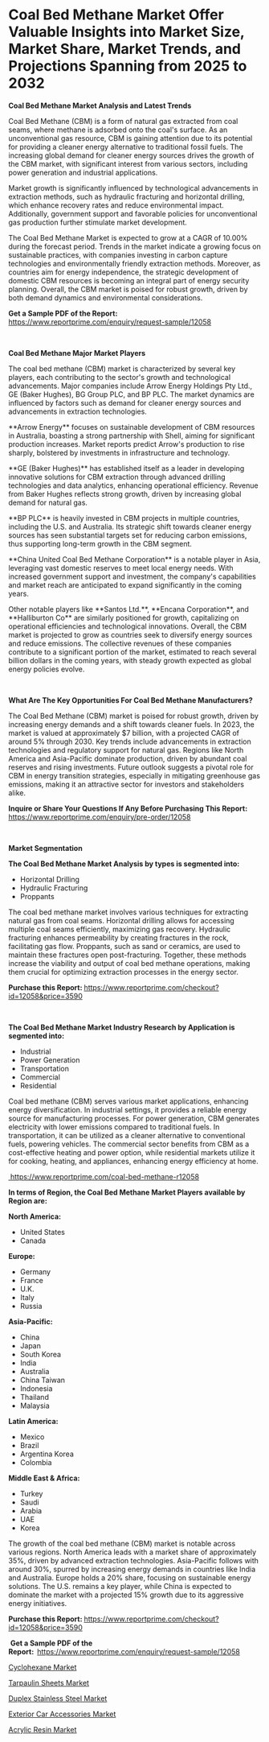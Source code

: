 <p><h1>Coal Bed Methane Market Offer Valuable Insights into Market Size, Market Share, Market Trends, and Projections Spanning from 2025 to 2032</h1></p><p><strong>Coal Bed Methane Market Analysis and Latest Trends</strong></p>
<p><p>Coal Bed Methane (CBM) is a form of natural gas extracted from coal seams, where methane is adsorbed onto the coal's surface. As an unconventional gas resource, CBM is gaining attention due to its potential for providing a cleaner energy alternative to traditional fossil fuels. The increasing global demand for cleaner energy sources drives the growth of the CBM market, with significant interest from various sectors, including power generation and industrial applications.</p><p>Market growth is significantly influenced by technological advancements in extraction methods, such as hydraulic fracturing and horizontal drilling, which enhance recovery rates and reduce environmental impact. Additionally, government support and favorable policies for unconventional gas production further stimulate market development.</p><p>The Coal Bed Methane Market is expected to grow at a CAGR of 10.00% during the forecast period. Trends in the market indicate a growing focus on sustainable practices, with companies investing in carbon capture technologies and environmentally friendly extraction methods. Moreover, as countries aim for energy independence, the strategic development of domestic CBM resources is becoming an integral part of energy security planning. Overall, the CBM market is poised for robust growth, driven by both demand dynamics and environmental considerations.</p></p>
<p><strong>Get a Sample PDF of the Report:&nbsp;</strong> <a href="https://www.reportprime.com/enquiry/request-sample/12058?utm_campaign=1991&utm_medium=2&utm_source=Github&utm_content=ia&utm_term=17032025&utm_id=coal-bed-methane">https://www.reportprime.com/enquiry/request-sample/12058</a></p>
<p>&nbsp;</p>
<p><strong>Coal Bed Methane Major Market Players</strong></p>
<p><p>The coal bed methane (CBM) market is characterized by several key players, each contributing to the sector's growth and technological advancements. Major companies include Arrow Energy Holdings Pty Ltd., GE (Baker Hughes), BG Group PLC, and BP PLC. The market dynamics are influenced by factors such as demand for cleaner energy sources and advancements in extraction technologies.</p><p>**Arrow Energy** focuses on sustainable development of CBM resources in Australia, boasting a strong partnership with Shell, aiming for significant production increases. Market reports predict Arrow's production to rise sharply, bolstered by investments in infrastructure and technology.</p><p>**GE (Baker Hughes)** has established itself as a leader in developing innovative solutions for CBM extraction through advanced drilling technologies and data analytics, enhancing operational efficiency. Revenue from Baker Hughes reflects strong growth, driven by increasing global demand for natural gas.</p><p>**BP PLC** is heavily invested in CBM projects in multiple countries, including the U.S. and Australia. Its strategic shift towards cleaner energy sources has seen substantial targets set for reducing carbon emissions, thus supporting long-term growth in the CBM segment.</p><p>**China United Coal Bed Methane Corporation** is a notable player in Asia, leveraging vast domestic reserves to meet local energy needs. With increased government support and investment, the company's capabilities and market reach are anticipated to expand significantly in the coming years.</p><p>Other notable players like **Santos Ltd.**, **Encana Corporation**, and **Halliburton Co** are similarly positioned for growth, capitalizing on operational efficiencies and technological innovations. Overall, the CBM market is projected to grow as countries seek to diversify energy sources and reduce emissions. The collective revenues of these companies contribute to a significant portion of the market, estimated to reach several billion dollars in the coming years, with steady growth expected as global energy policies evolve.</p></p>
<p>&nbsp;</p>
<p><strong>What Are The Key Opportunities For Coal Bed Methane Manufacturers?</strong></p>
<p><p>The Coal Bed Methane (CBM) market is poised for robust growth, driven by increasing energy demands and a shift towards cleaner fuels. In 2023, the market is valued at approximately $7 billion, with a projected CAGR of around 5% through 2030. Key trends include advancements in extraction technologies and regulatory support for natural gas. Regions like North America and Asia-Pacific dominate production, driven by abundant coal reserves and rising investments. Future outlook suggests a pivotal role for CBM in energy transition strategies, especially in mitigating greenhouse gas emissions, making it an attractive sector for investors and stakeholders alike.</p></p>
<p><strong>Inquire or Share Your Questions If Any Before Purchasing This Report:</strong> <a href="https://www.reportprime.com/enquiry/pre-order/12058?utm_campaign=1991&utm_medium=2&utm_source=Github&utm_content=ia&utm_term=17032025&utm_id=coal-bed-methane">https://www.reportprime.com/enquiry/pre-order/12058</a></p>
<p>&nbsp;</p>
<p><strong>Market Segmentation</strong></p>
<p><strong>The Coal Bed Methane Market Analysis by types is segmented into:</strong></p>
<p><ul><li>Horizontal Drilling</li><li>Hydraulic Fracturing</li><li>Proppants</li></ul></p>
<p><p>The coal bed methane market involves various techniques for extracting natural gas from coal seams. Horizontal drilling allows for accessing multiple coal seams efficiently, maximizing gas recovery. Hydraulic fracturing enhances permeability by creating fractures in the rock, facilitating gas flow. Proppants, such as sand or ceramics, are used to maintain these fractures open post-fracturing. Together, these methods increase the viability and output of coal bed methane operations, making them crucial for optimizing extraction processes in the energy sector.</p></p>
<p><strong>Purchase this Report:&nbsp;</strong><a href="https://www.reportprime.com/checkout?id=12058&price=3590&utm_campaign=1991&utm_medium=2&utm_source=Github&utm_content=ia&utm_term=17032025&utm_id=coal-bed-methane">https://www.reportprime.com/checkout?id=12058&price=3590</a></p>
<p>&nbsp;</p>
<p><strong>The Coal Bed Methane Market Industry Research by Application is segmented into:</strong></p>
<p><ul><li>Industrial</li><li>Power Generation</li><li>Transportation</li><li>Commercial</li><li>Residential</li></ul></p>
<p><p>Coal bed methane (CBM) serves various market applications, enhancing energy diversification. In industrial settings, it provides a reliable energy source for manufacturing processes. For power generation, CBM generates electricity with lower emissions compared to traditional fuels. In transportation, it can be utilized as a cleaner alternative to conventional fuels, powering vehicles. The commercial sector benefits from CBM as a cost-effective heating and power option, while residential markets utilize it for cooking, heating, and appliances, enhancing energy efficiency at home.</p></p>
<p><a href="https://www.reportprime.com/coal-bed-methane-r12058?utm_campaign=1991&utm_medium=2&utm_source=Github&utm_content=ia&utm_term=17032025&utm_id=coal-bed-methane">&nbsp;https://www.reportprime.com/coal-bed-methane-r12058</a></p>
<p><strong>In terms of Region, the Coal Bed Methane Market Players available by Region are:</strong></p>
<p>
    <p> <strong> North America: </strong>
        <ul>
            <li>United States</li>
            <li>Canada</li>
        </ul>
        </p> 
    <p> <strong> Europe: </strong>
        <ul>
            <li>Germany</li>
            <li>France</li>
            <li>U.K.</li>
            <li>Italy</li>
            <li>Russia</li>
        </ul>
        </p> 
    <p> <strong> Asia-Pacific: </strong>
        <ul>
            <li>China</li>
            <li>Japan</li>
            <li>South Korea</li>
            <li>India</li>
            <li>Australia</li>
            <li>China Taiwan</li>
            <li>Indonesia</li>
            <li>Thailand</li>
            <li>Malaysia</li>
        </ul>
        </p> 
    <p> <strong> Latin America: </strong>
        <ul>
            <li>Mexico</li>
            <li>Brazil</li>
            <li>Argentina Korea</li>
            <li>Colombia</li>
        </ul>
        </p> 
    <p> <strong> Middle East & Africa: </strong>
        <ul>
            <li>Turkey</li>
            <li>Saudi</li>
            <li>Arabia</li>
            <li>UAE</li>
            <li>Korea</li>
        </ul>
    </p>
    </p>
<p><p>The growth of the coal bed methane (CBM) market is notable across various regions. North America leads with a market share of approximately 35%, driven by advanced extraction technologies. Asia-Pacific follows with around 30%, spurred by increasing energy demands in countries like India and Australia. Europe holds a 20% share, focusing on sustainable energy solutions. The U.S. remains a key player, while China is expected to dominate the market with a projected 15% growth due to its aggressive energy initiatives.</p></p>
<p><strong>Purchase this Report: </strong><a href="https://www.reportprime.com/checkout?id=12058&price=3590&utm_campaign=1991&utm_medium=2&utm_source=Github&utm_content=ia&utm_term=17032025&utm_id=coal-bed-methane">https://www.reportprime.com/checkout?id=12058&price=3590</a></p>
<p>&nbsp;<strong>Get a Sample PDF of the Report:&nbsp;&nbsp;</strong><a href="https://www.reportprime.com/enquiry/request-sample/12058?utm_campaign=1991&utm_medium=2&utm_source=Github&utm_content=ia&utm_term=17032025&utm_id=coal-bed-methane">https://www.reportprime.com/enquiry/request-sample/12058</a></p>
<p><strong></strong></p>
<p><p><a href="https://github.com/paulierasho/Market-Research-Report-List-1/blob/main/cyclohexane-market.md?utm_campaign=1991&utm_medium=2&utm_source=Github&utm_content=ia&utm_term=17032025&utm_id=coal-bed-methane">Cyclohexane Market</a></p><p><a href="https://github.com/perbetpereir/Market-Research-Report-List-1/blob/main/tarpaulin-sheets-market.md?utm_campaign=1991&utm_medium=2&utm_source=Github&utm_content=ia&utm_term=17032025&utm_id=coal-bed-methane">Tarpaulin Sheets Market</a></p><p><a href="https://github.com/pelegeazlie5/Market-Research-Report-List-1/blob/main/duplex-stainless-steel-market.md?utm_campaign=1991&utm_medium=2&utm_source=Github&utm_content=ia&utm_term=17032025&utm_id=coal-bed-methane">Duplex Stainless Steel Market</a></p><p><a href="https://github.com/poskaturovtl/Market-Research-Report-List-1/blob/main/exterior-car-accessories-market.md?utm_campaign=1991&utm_medium=2&utm_source=Github&utm_content=ia&utm_term=17032025&utm_id=coal-bed-methane">Exterior Car Accessories Market</a></p><p><a href="https://github.com/duerknikko44/Market-Research-Report-List-1/blob/main/acrylic-resin-market.md?utm_campaign=1991&utm_medium=2&utm_source=Github&utm_content=ia&utm_term=17032025&utm_id=coal-bed-methane">Acrylic Resin Market</a></p></p>